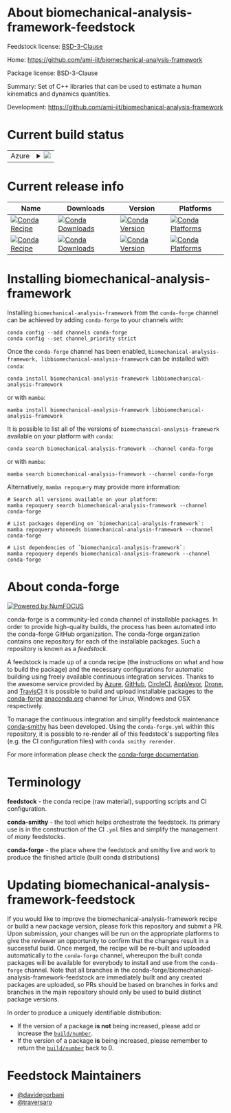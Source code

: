 About biomechanical-analysis-framework-feedstock
================================================

Feedstock license: [BSD-3-Clause](https://github.com/conda-forge/biomechanical-analysis-framework-feedstock/blob/main/LICENSE.txt)

Home: https://github.com/ami-iit/biomechanical-analysis-framework

Package license: BSD-3-Clause

Summary: Set of C++ libraries that can be used to estimate a human kinematics and dynamics quantities.

Development: https://github.com/ami-iit/biomechanical-analysis-framework

Current build status
====================


<table>
    
  <tr>
    <td>Azure</td>
    <td>
      <details>
        <summary>
          <a href="https://dev.azure.com/conda-forge/feedstock-builds/_build/latest?definitionId=25053&branchName=main">
            <img src="https://dev.azure.com/conda-forge/feedstock-builds/_apis/build/status/biomechanical-analysis-framework-feedstock?branchName=main">
          </a>
        </summary>
        <table>
          <thead><tr><th>Variant</th><th>Status</th></tr></thead>
          <tbody><tr>
              <td>linux_64</td>
              <td>
                <a href="https://dev.azure.com/conda-forge/feedstock-builds/_build/latest?definitionId=25053&branchName=main">
                  <img src="https://dev.azure.com/conda-forge/feedstock-builds/_apis/build/status/biomechanical-analysis-framework-feedstock?branchName=main&jobName=linux&configuration=linux%20linux_64_" alt="variant">
                </a>
              </td>
            </tr><tr>
              <td>osx_64</td>
              <td>
                <a href="https://dev.azure.com/conda-forge/feedstock-builds/_build/latest?definitionId=25053&branchName=main">
                  <img src="https://dev.azure.com/conda-forge/feedstock-builds/_apis/build/status/biomechanical-analysis-framework-feedstock?branchName=main&jobName=osx&configuration=osx%20osx_64_" alt="variant">
                </a>
              </td>
            </tr><tr>
              <td>win_64</td>
              <td>
                <a href="https://dev.azure.com/conda-forge/feedstock-builds/_build/latest?definitionId=25053&branchName=main">
                  <img src="https://dev.azure.com/conda-forge/feedstock-builds/_apis/build/status/biomechanical-analysis-framework-feedstock?branchName=main&jobName=win&configuration=win%20win_64_" alt="variant">
                </a>
              </td>
            </tr>
          </tbody>
        </table>
      </details>
    </td>
  </tr>
</table>

Current release info
====================

| Name | Downloads | Version | Platforms |
| --- | --- | --- | --- |
| [![Conda Recipe](https://img.shields.io/badge/recipe-biomechanical--analysis--framework-green.svg)](https://anaconda.org/conda-forge/biomechanical-analysis-framework) | [![Conda Downloads](https://img.shields.io/conda/dn/conda-forge/biomechanical-analysis-framework.svg)](https://anaconda.org/conda-forge/biomechanical-analysis-framework) | [![Conda Version](https://img.shields.io/conda/vn/conda-forge/biomechanical-analysis-framework.svg)](https://anaconda.org/conda-forge/biomechanical-analysis-framework) | [![Conda Platforms](https://img.shields.io/conda/pn/conda-forge/biomechanical-analysis-framework.svg)](https://anaconda.org/conda-forge/biomechanical-analysis-framework) |
| [![Conda Recipe](https://img.shields.io/badge/recipe-libbiomechanical--analysis--framework-green.svg)](https://anaconda.org/conda-forge/libbiomechanical-analysis-framework) | [![Conda Downloads](https://img.shields.io/conda/dn/conda-forge/libbiomechanical-analysis-framework.svg)](https://anaconda.org/conda-forge/libbiomechanical-analysis-framework) | [![Conda Version](https://img.shields.io/conda/vn/conda-forge/libbiomechanical-analysis-framework.svg)](https://anaconda.org/conda-forge/libbiomechanical-analysis-framework) | [![Conda Platforms](https://img.shields.io/conda/pn/conda-forge/libbiomechanical-analysis-framework.svg)](https://anaconda.org/conda-forge/libbiomechanical-analysis-framework) |

Installing biomechanical-analysis-framework
===========================================

Installing `biomechanical-analysis-framework` from the `conda-forge` channel can be achieved by adding `conda-forge` to your channels with:

```
conda config --add channels conda-forge
conda config --set channel_priority strict
```

Once the `conda-forge` channel has been enabled, `biomechanical-analysis-framework, libbiomechanical-analysis-framework` can be installed with `conda`:

```
conda install biomechanical-analysis-framework libbiomechanical-analysis-framework
```

or with `mamba`:

```
mamba install biomechanical-analysis-framework libbiomechanical-analysis-framework
```

It is possible to list all of the versions of `biomechanical-analysis-framework` available on your platform with `conda`:

```
conda search biomechanical-analysis-framework --channel conda-forge
```

or with `mamba`:

```
mamba search biomechanical-analysis-framework --channel conda-forge
```

Alternatively, `mamba repoquery` may provide more information:

```
# Search all versions available on your platform:
mamba repoquery search biomechanical-analysis-framework --channel conda-forge

# List packages depending on `biomechanical-analysis-framework`:
mamba repoquery whoneeds biomechanical-analysis-framework --channel conda-forge

# List dependencies of `biomechanical-analysis-framework`:
mamba repoquery depends biomechanical-analysis-framework --channel conda-forge
```


About conda-forge
=================

[![Powered by
NumFOCUS](https://img.shields.io/badge/powered%20by-NumFOCUS-orange.svg?style=flat&colorA=E1523D&colorB=007D8A)](https://numfocus.org)

conda-forge is a community-led conda channel of installable packages.
In order to provide high-quality builds, the process has been automated into the
conda-forge GitHub organization. The conda-forge organization contains one repository
for each of the installable packages. Such a repository is known as a *feedstock*.

A feedstock is made up of a conda recipe (the instructions on what and how to build
the package) and the necessary configurations for automatic building using freely
available continuous integration services. Thanks to the awesome service provided by
[Azure](https://azure.microsoft.com/en-us/services/devops/), [GitHub](https://github.com/),
[CircleCI](https://circleci.com/), [AppVeyor](https://www.appveyor.com/),
[Drone](https://cloud.drone.io/welcome), and [TravisCI](https://travis-ci.com/)
it is possible to build and upload installable packages to the
[conda-forge](https://anaconda.org/conda-forge) [anaconda.org](https://anaconda.org/)
channel for Linux, Windows and OSX respectively.

To manage the continuous integration and simplify feedstock maintenance
[conda-smithy](https://github.com/conda-forge/conda-smithy) has been developed.
Using the ``conda-forge.yml`` within this repository, it is possible to re-render all of
this feedstock's supporting files (e.g. the CI configuration files) with ``conda smithy rerender``.

For more information please check the [conda-forge documentation](https://conda-forge.org/docs/).

Terminology
===========

**feedstock** - the conda recipe (raw material), supporting scripts and CI configuration.

**conda-smithy** - the tool which helps orchestrate the feedstock.
                   Its primary use is in the construction of the CI ``.yml`` files
                   and simplify the management of *many* feedstocks.

**conda-forge** - the place where the feedstock and smithy live and work to
                  produce the finished article (built conda distributions)


Updating biomechanical-analysis-framework-feedstock
===================================================

If you would like to improve the biomechanical-analysis-framework recipe or build a new
package version, please fork this repository and submit a PR. Upon submission,
your changes will be run on the appropriate platforms to give the reviewer an
opportunity to confirm that the changes result in a successful build. Once
merged, the recipe will be re-built and uploaded automatically to the
`conda-forge` channel, whereupon the built conda packages will be available for
everybody to install and use from the `conda-forge` channel.
Note that all branches in the conda-forge/biomechanical-analysis-framework-feedstock are
immediately built and any created packages are uploaded, so PRs should be based
on branches in forks and branches in the main repository should only be used to
build distinct package versions.

In order to produce a uniquely identifiable distribution:
 * If the version of a package **is not** being increased, please add or increase
   the [``build/number``](https://docs.conda.io/projects/conda-build/en/latest/resources/define-metadata.html#build-number-and-string).
 * If the version of a package **is** being increased, please remember to return
   the [``build/number``](https://docs.conda.io/projects/conda-build/en/latest/resources/define-metadata.html#build-number-and-string)
   back to 0.

Feedstock Maintainers
=====================

* [@davidegorbani](https://github.com/davidegorbani/)
* [@traversaro](https://github.com/traversaro/)


